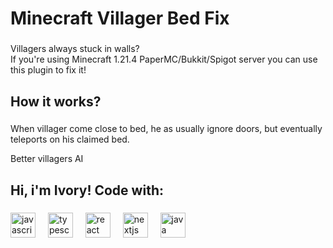 <h1 align="left">Minecraft Villager Bed Fix</h1>

###

<p align="left">Villagers always stuck in walls? <br>If you're using Minecraft 1.21.4 PaperMC/Bukkit/Spigot server you can use this plugin to fix it!</p>

###

<h2 align="left">How it works?</h2>

###

<p align="left">When villager come close to bed, he as usually ignore doors, but eventually teleports on his claimed bed.</p>
<p align="left">Better villagers AI</p>

###

<h2 align="left">Hi, i'm Ivory! Code with:</h2>

###

<div align="left">
  <img src="https://cdn.jsdelivr.net/gh/devicons/devicon/icons/javascript/javascript-original.svg" height="40" alt="javascript logo"  />
  <img width="12" />
  <img src="https://cdn.jsdelivr.net/gh/devicons/devicon/icons/typescript/typescript-original.svg" height="40" alt="typescript logo"  />
  <img width="12" />
  <img src="https://cdn.jsdelivr.net/gh/devicons/devicon/icons/react/react-original.svg" height="40" alt="react logo"  />
  <img width="12" />
  <img src="https://cdn.jsdelivr.net/gh/devicons/devicon/icons/nextjs/nextjs-original.svg" height="40" alt="nextjs logo"  />
  <img width="12" />
  <img src="https://cdn.jsdelivr.net/gh/devicons/devicon/icons/java/java-original.svg" height="40" alt="java logo"  />
</div>

###
